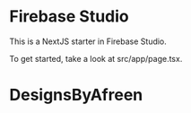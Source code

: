 # Firebase Studio

This is a NextJS starter in Firebase Studio.

To get started, take a look at src/app/page.tsx.
# DesignsByAfreen
